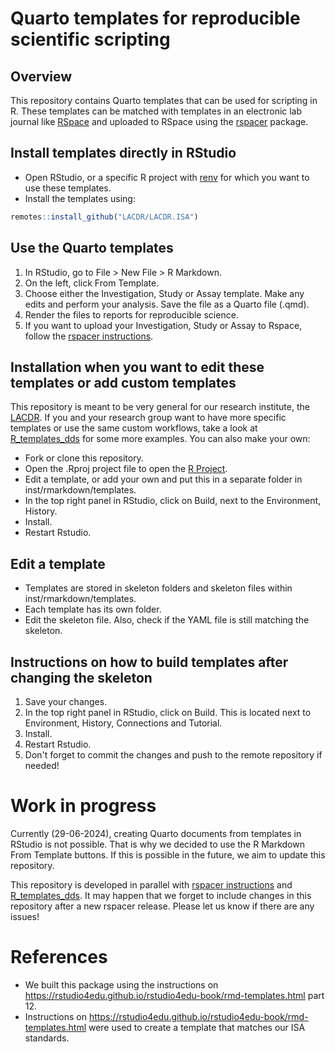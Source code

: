 # Quarto templates for reproducible scientific scripting

## Overview

This repository contains Quarto templates that can be used for scripting in R. These templates can be matched with templates in an electronic lab journal like [RSpace](https://www.researchspace.com/) and uploaded to RSpace using the [rspacer](https://github.com/burgerga/rspacer) package.

## Install templates directly in RStudio

-   Open RStudio, or a specific R project with [renv](https://rstudio.github.io/renv) for which you want to use these templates.
-   Install the templates using:

``` r
remotes::install_github("LACDR/LACDR.ISA")
```

## Use the Quarto templates

1.  In RStudio, go to File \> New File \> R Markdown.
2.  On the left, click From Template.
3.  Choose either the Investigation, Study or Assay template. Make any edits and perform your analysis. Save the file as a Quarto file (.qmd).
4.  Render the files to reports for reproducible science.
5.  If you want to upload your Investigation, Study or Assay to Rspace, follow the [rspacer instructions](https://burgerga.github.io/rspacer).

## Installation when you want to edit these templates or add custom templates

This repository is meant to be very general for our research institute, the [LACDR](https://www.universiteitleiden.nl/en/science/drug-research). If you and your research group want to have more specific templates or use the same custom workflows, take a look at  [R_templates_dds](https://github.com/hleegwater/R_templates_dds) for some more examples. You can also make your own:

-   Fork or clone this repository.
-   Open the .Rproj project file to open the [R Project](https://bookdown.org/daniel_dauber_io/r4np_book/starting-your-r-projects.html).
-   Edit a template, or add your own and put this in a separate folder in inst/rmarkdown/templates.
-   In the top right panel in RStudio, click on Build, next to the Environment, History.
-   Install.
-   Restart Rstudio.

## Edit a template

-   Templates are stored in skeleton folders and skeleton files within inst/rmarkdown/templates.
-   Each template has its own folder.
-   Edit the skeleton file. Also, check if the YAML file is still matching the skeleton.

## Instructions on how to build templates after changing the skeleton

1.  Save your changes.
2.  In the top right panel in RStudio, click on Build. This is located next to Environment, History, Connections and Tutorial.
3.  Install.
4.  Restart Rstudio.
5.  Don't forget to commit the changes and push to the remote repository if needed!

# Work in progress

Currently (29-06-2024), creating Quarto documents from templates in RStudio is not possible. That is why we decided to use the R Markdown From Template buttons. If this is possible in the future, we aim to update this repository.

This repository is developed in parallel with [rspacer instructions](https://burgerga.github.io/rspacer) and [R_templates_dds](https://github.com/hleegwater/R_templates_dds). It may happen that we forget to include changes in this repository after a new rspacer release. Please let us know if there are any issues!

# References

-   We built this package using the instructions on <https://rstudio4edu.github.io/rstudio4edu-book/rmd-templates.html> part 12.
-   Instructions on <https://rstudio4edu.github.io/rstudio4edu-book/rmd-templates.html> were used to create a template that matches our ISA standards.

